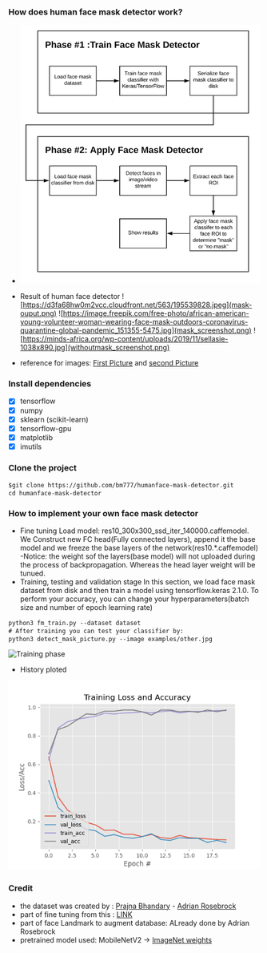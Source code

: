 ### How does human face mask detector work?
 - ![Mask Detector Phases](face_mask_detection_phases.png)

 - Result of human face detector
 ![https://d3fa68hw0m2vcc.cloudfront.net/563/195539828.jpeg](mask-ouput.png)
![https://image.freepik.com/free-photo/african-american-young-volunteer-woman-wearing-face-mask-outdoors-coronavirus-quarantine-global-pandemic_151355-5475.jpg](mask_screenshot.png)
![https://minds-africa.org/wp-content/uploads/2019/11/sellasie-1038x890.jpg](withoutmask_screenshot.png)

 - reference for images: [First Picture](https://d3fa68hw0m2vcc.cloudfront.net/563/195539828.jpeg) and [second Picture](https://image.freepik.com/free-photo/african-american-young-volunteer-woman-wearing-face-mask-outdoors-coronavirus-quarantine-global-pandemic_)


### Install dependencies
 - [x] tensorflow
 - [x] numpy      
 - [x] sklearn  (scikit-learn) 
 - [x] tensorflow-gpu
 - [x] matplotlib
 - [x] imutils

### Clone the project
```
$git clone https://github.com/bm777/humanface-mask-detector.git
cd humanface-mask-detector
```

### How to implement your own face mask detector

 - Fine tuning
 Load model: res10_300x300_ssd_iter_140000.caffemodel.
 We Construct  new FC head(Fully connected layers), append it the base model and we freeze the base layers of the network(res10.*.caffemodel)
 -Notice: the weight sof the layers(base model) will not uploaded during the process of backpropagation. Whereas the head layer weight will be tunued. 
 - Training, testing and validation stage
 In this section, we load face mask dataset from disk and then train a model using tensorflow.keras 2.1.0.
 To perform your accuracy, you can change your hyperparameters(batch size and number of epoch learning rate)
 ```
 python3 fm_train.py --dataset dataset
 # After training you can test your classifier by:
 python3 detect_mask_picture.py --image examples/other.jpg
 ```
![Training phase](best-accu.png)
 - History ploted

![History of training and validation stage](ploted.png)

### Credit
 - the dataset was created by : [Prajna Bhandary](https://lnkd.in/fJTAP_D) - [Adrian Rosebrock](https://www.pyimagesearch.com/2020/05/04/covid-19-face-mask-detector-with-opencv-keras-tensorflow-and-deep-learning/)
 - part of fine tuning from this : [LINK](https://www.pyimagesearch.com/2019/06/03/fine-tuning-with-keras-and-deep-learning/)
 - part of face Landmark to augment database: ALready done by Adrian Rosebrock
 - pretrained model used: MobileNetV2 -> [ImageNet weights](http://www.image-net.org/)
